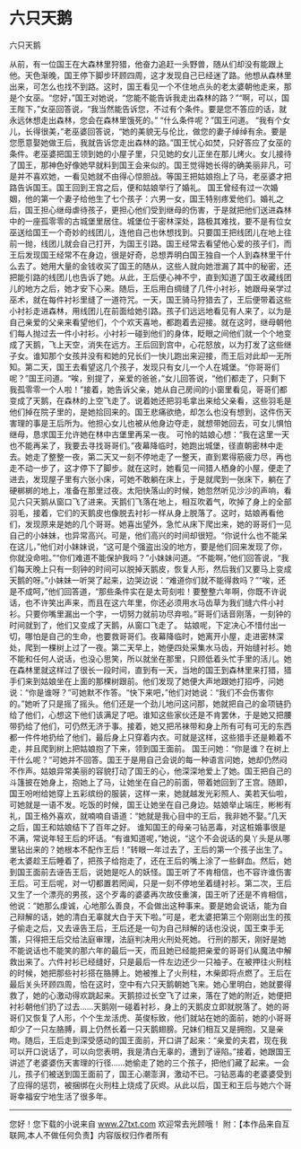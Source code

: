 # 六只天鹅

六只天鹅 

从前，有一位国王在大森林里狩猎，他奋力追赶一头野兽，随从们却没有能跟上他。天色渐晚，国王停下脚步环顾四周，这才发现自己已经迷了路。他想从森林里出来，可怎么也找不到路。这时，国王看见一个不住地点头的老太婆朝他走来，那是个女巫。“您好，”国王对她说，“您能不能告诉我走出森林的路？”“啊，可以，国王陛下，”女巫回答说，“我当然能告诉您，不过有个条件。要是您不答应的话，就永远休想走出森林，您会在森林里饿死的。” 
“什么条件呢？”国王问道。 
“我有个女儿，长得很美，”老巫婆回答说，“她的美貌无与伦比，做您的妻子绰绰有余。要是您愿意娶她做王后，我就告诉您走出森林的路。”国王忧心如焚，只好答应了女巫的条件。老巫婆把国王领到她的小屋子里，只见她的女儿正坐在那儿烤火。女儿接待了国王，那神色好像她早就料到国王会来似的。国王觉得她长得的确美丽非凡，可是并不喜欢她，一看见她就不由得心惊胆战。等国王把姑娘抱上了马，老巫婆才把路告诉国王。国王回到王宫之后，便和姑娘举行了婚礼。 
国王曾经有过一次婚姻，他的第一个妻子给他生了七个孩子：六男一女，国王特别疼爱他们。婚礼之后，国王担心继母虐待孩子，更担心他们受到继母的伤害，于是就把他们送进森林中的一座孤零零的古城堡里居住。城堡位于密林深处，路极其难找，要不是有位女巫送给国王一个奇妙的线团儿，连他自己也休想找到。只要国王把线团儿在地上往前一抛，线团儿就会自己打开，为国王引路。国王经常去看望他心爱的孩子们，而王后发现国王经常不在身边，很是好奇，总想弄明白国王独自一个人到森林里干什么去了。她用大量的金钱收买了国王的随从，这些人就向她泄漏了其中的秘密，还把能引路的线团儿也告诉了她。从此，王后便心神不宁，直到知道了国王收藏线团儿的地方之后，她才安下心来。随后，王后用白绸缝了几件小衬衫，她跟母亲学过巫术，就在每件衬衫里缝了一道符咒。一天，国王骑马狩猎去了，王后便带着这些小衬衫走进森林，用线团儿在前面给她引路。孩子们远远地看见有人来了，以为是自己亲爱的父亲来看望他们，个个欢天喜地，都跑着去迎接。就在这时，继母朝他们每人抛过去一件小衬衫。小衬衫一碰到他们的身体，眨眼之间他们就一个个地变成了天鹅，飞上天空，消失在远方。王后回到宫中，心花怒放，以为打发了这些继子女。谁知那个女孩并没有和她的兄长们一快儿跑出来迎接，而王后对此却一无所知。第二天，国王去看望这几个孩子，发现只有女儿一个人在城堡。“你哥哥们呢？”国王问道。“唉，别提了，亲爱的爸爸，”女儿回答说，“他们都走了，只剩下我孤零零一个人啦！”接着，她告诉父亲，她从自己房间的小窗里看见，哥哥们都变成了天鹅，在森林的上空飞走了。说着她还把羽毛拿出来给父亲看，这些羽毛是他们掉在院子里的，是她拾回来的。国王悲痛欲绝，却怎么也没有想到，这件伤天害理的事是王后所为。他担心女儿也被从他身边夺走，就想带她回去，可女儿惧怕继母，恳求国王允许她在林中古堡里再呆一夜。 
可怜的姑娘心想：“我在这里一天也不能再呆了，我要去寻找哥哥们。”夜幕降临时，她跑出城堡，径直朝密林中走去。她走了整整一夜，第二天又一刻不停地走了一整天，直到累得筋疲力尽，再也走不动一步了，这才停下了脚步。就在这时，她看见一间猎人栖身的小屋，便走了进去，发现屋子里有六张小床，可她不敢躺在床上，于是就爬到一张床下，躺在了硬梆梆的地上，准备在那里过夜。太阳快落山的时候，她忽然听见沙沙的声响，看见六只天鹅从窗口飞了进来。天鹅们飞落在地上，相互吹着气，吹掉了身上的全部羽毛，接着，它们的天鹅皮也像脱去衬衫一样从身上脱落了。这时，姑娘再看他们，发现原来是她的几个哥哥。她喜出望外，急忙从床下爬出来，她的哥哥们一见自己的小妹妹，也异常高兴。可是，他们高兴的时间却很短。“你说什么也不能呆在这儿，”他们对小妹妹说，“这可是个强盗出没的地方，要是他们回来发现了你，你就没命啦。”“你们难道不能保护我吗？”小妹妹问道。“不能啊，”他们回答说，“我们每天晚上只有一刻钟的时间可以脱掉天鹅皮，恢复人形，然后我们又要马上变成天鹅的呀。”小妹妹一听哭了起来，边哭边说：“难道你们就不能得救吗？”“唉，还是不成呵，”他们回答道，“那些条件实在是太苛刻啦！要整整六年啊，你既不许说话，也不许笑出声来，而且在这六年里，你还必须用水马齿草为我们缝六件小衬衫。只要你嘴里漏出一个字，一切努力就前功尽弃啦。”哥哥们话音刚落，一刻钟的时间就到了，他们又变成了天鹅，从窗口飞走了。 
姑娘呢，下定决心不惜付出一切，哪怕是自己的生命，也要救哥哥们。夜幕降临时，她离开小屋，走进密林深处，爬到一棵树上过了一夜。第二天早上，她便四处采集水马齿，开始缝衬衫。她不能和任何人说话，也没心思笑，所以就坐在那里，只顾低着头忙手里的活儿。她在森林里就这样过了很长一段时间，直到有一天，当地的国王到森林里来打猎，猎手们来到姑娘坐在上面的那棵树跟前。他们发现了她便大声地跟她打招呼，问她说：“你是谁呀？”可她默不作答。“快下来吧，”他们对她说：“我们不会伤害你的。”她听了只是摇了摇头。他们还是一个劲儿地问这问那，她就把自己的金项链扔给了他们，心想这下他们该满足了吧。谁知这些家伙还是不肯罢休，于是她又把腰带扔给了他们，可仍然无济于事。接着，她又把吊袜带和身上所有可有可无的东西都一件件地扔给了他们，最后身上只穿着内衣。可就是这样，这些猎手还是赖着不走，并且爬到树上把姑娘抱了下来，领到国王面前。 
国王问她：“你是谁？在树上干什么呢？”可她并不回答。国王于是用自己会说的每一种语言问她，她却仍然闷不作声。姑娘异常美丽的容貌打动了国王的心，他深深地爱上了她。国王把自己的斗篷披在她身上，抱她上了马，让她坐在自己的前面，带着她回到了王宫。随即，国王吩咐给她穿上五彩缤纷的服装，这样一来，她就越发光彩照人、美若天仙啦，可她就是一语不发。吃饭的时候，国王让她坐在自己身边。姑娘举止端庄，彬彬有礼，国王格外喜欢，就喃喃自语道：“她就是我心目中的王后，我非她不娶。”几天之后，国王和姑娘结下了百年之好。 
谁知国王的母亲刁钻恶毒，对这桩婚事很是不满，常说年轻王后的坏话。“有谁知道呢，”她说，“这个不会说话的臭丫头是从哪里钻出来的？她根本不配作王后！”转眼一年过去了，王后的第一个孩子出生了。老太婆趁王后睡着了，把孩子给抱走了，还在王后的嘴上涂了一些鲜血。然后，她到国王面前去诬告王后，说她是吃人的妖怪。国王听了不肯相信，也不容许谁伤害王后。可王后呢，对一切都置若罔闻，只是一刻不停地坐着缝衬衫。第二次，王后又生了一个漂亮的男孩，这个歹毒的婆婆再次故伎重演，国王听了还是不肯相信，他说：“她那么虔诚，心地那么善良，不会做出这种事来。要是她会说话，能为自己辩解的话，她的清白无辜就大白于天下啦。”可是，老太婆把第三个刚刚出生的孩子偷走之后，又去诬告王后，王后还是一句为自己辩解的话也没说，国王束手无策，只得把王后交给法庭审理，法庭判决用火刑处死她。 
行刑的那天，刚好是她不能说话也不能笑的那六年的最后一天，而且她已经能把亲爱的哥哥们从魔法中解救出来了。六件衬衫已经缝好，只是最后一件左边还少一只袖子。在被押往火刑柱的时候，她把那些衬衫搭在胳膊上。她被推上了火刑柱，木柴即将点燃了。王后在最后关头环顾四周，恰在这时，空中有六只天鹅朝她飞来。她心里明白，她就要得救了，她的心激动得欢跳起来。天鹅掠过长空飞了过来，落在了她的附近，她便把衬衫朝他们扔了过去……天鹅刚一碰着衬衫，身上的天鹅皮立即就脱落了。她的哥哥们又恢复了人形，个个生龙活虎、英俊标致，他们就站在她的面前，她的小哥哥却少了一只左胳膊，肩上仍然长着一只天鹅翅膀。兄妹们相互又是拥抱，又是亲吻。随后，王后走到深受感动的国王面前，开口讲了起来：“亲爱的夫君，现在我可以开口说话了，可以向您表明，我是清白无辜的，遭到了诬陷。”接着，她跟国王讲述了老婆婆伤天害理的行径……她偷走了她的三个孩子，把他们藏了起来。一会儿，孩子们被送到国王面前了，国王心潮澎湃，激动不已。刁钻恶毒的老婆婆受到了应得的惩罚，被捆绑在火刑柱上烧成了灰烬。从此以后，国王和王后与她六个哥哥幸福安宁地生活了很多年。 

                  
--------------------
您好！您下载的小说来自 www.27txt.com 欢迎常去光顾哦！
附：【本作品来自互联网,本人不做任何负责】内容版权归作者所有
